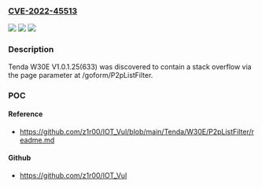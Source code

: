 ### [CVE-2022-45513](https://cve.mitre.org/cgi-bin/cvename.cgi?name=CVE-2022-45513)
![](https://img.shields.io/static/v1?label=Product&message=n%2Fa&color=blue)
![](https://img.shields.io/static/v1?label=Version&message=n%2Fa&color=blue)
![](https://img.shields.io/static/v1?label=Vulnerability&message=n%2Fa&color=brighgreen)

### Description

Tenda W30E V1.0.1.25(633) was discovered to contain a stack overflow via the page parameter at /goform/P2pListFilter.

### POC

#### Reference
- https://github.com/z1r00/IOT_Vul/blob/main/Tenda/W30E/P2pListFilter/readme.md

#### Github
- https://github.com/z1r00/IOT_Vul

